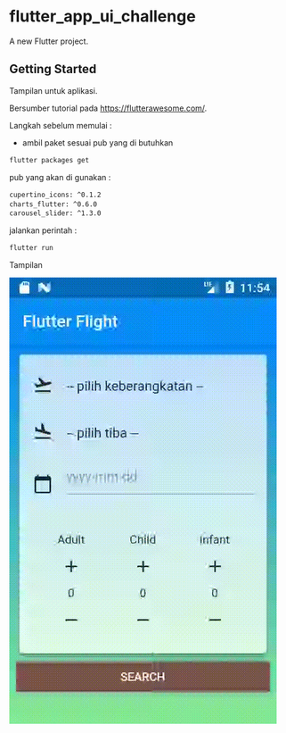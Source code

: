 # flutter_app_ui_challenge

A new Flutter project.

## Getting Started

Tampilan untuk aplikasi.

Bersumber tutorial pada https://flutterawesome.com/.

Langkah sebelum memulai :
- ambil paket sesuai pub yang di butuhkan
```bash
flutter packages get
```

pub yang akan di gunakan :
```bash
cupertino_icons: ^0.1.2
charts_flutter: ^0.6.0
carousel_slider: ^1.3.0
```

jalankan perintah :
```bash
flutter run
```

Tampilan

![demo](https://github.com/maulana20/flutter-flight-search/blob/master/demo.gif)
